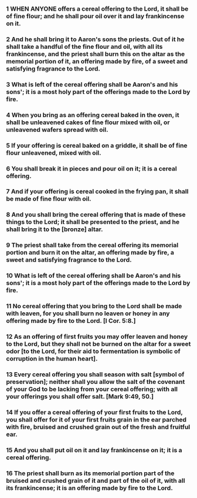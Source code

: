 ### 1 WHEN ANYONE offers a cereal offering to the Lord, it shall be of fine flour; and he shall pour oil over it and lay frankincense on it.

### 2 And he shall bring it to Aaron's sons the priests. Out of it he shall take a handful of the fine flour and oil, with all its frankincense, and the priest shall burn this on the altar as the memorial portion of it, an offering made by fire, of a sweet and satisfying fragrance to the Lord.

### 3 What is left of the cereal offering shall be Aaron's and his sons'; it is a most holy part of the offerings made to the Lord by fire.

### 4 When you bring as an offering cereal baked in the oven, it shall be unleavened cakes of fine flour mixed with oil, or unleavened wafers spread with oil.

### 5 If your offering is cereal baked on a griddle, it shall be of fine flour unleavened, mixed with oil.

### 6 You shall break it in pieces and pour oil on it; it is a cereal offering.

### 7 And if your offering is cereal cooked in the frying pan, it shall be made of fine flour with oil.

### 8 And you shall bring the cereal offering that is made of these things to the Lord; it shall be presented to the priest, and he shall bring it to the [bronze] altar.

### 9 The priest shall take from the cereal offering its memorial portion and burn it on the altar, an offering made by fire, a sweet and satisfying fragrance to the Lord.

### 10 What is left of the cereal offering shall be Aaron's and his sons'; it is a most holy part of the offerings made to the Lord by fire.

### 11 No cereal offering that you bring to the Lord shall be made with leaven, for you shall burn no leaven or honey in any offering made by fire to the Lord. [I Cor. 5:8.]

### 12 As an offering of first fruits you may offer leaven and honey to the Lord, but they shall not be burned on the altar for a sweet odor [to the Lord, for their aid to fermentation is symbolic of corruption in the human heart].

### 13 Every cereal offering you shall season with salt [symbol of preservation]; neither shall you allow the salt of the covenant of your God to be lacking from your cereal offering; with all your offerings you shall offer salt. [Mark 9:49, 50.]

### 14 If you offer a cereal offering of your first fruits to the Lord, you shall offer for it of your first fruits grain in the ear parched with fire, bruised and crushed grain out of the fresh and fruitful ear.

### 15 And you shall put oil on it and lay frankincense on it; it is a cereal offering.

### 16 The priest shall burn as its memorial portion part of the bruised and crushed grain of it and part of the oil of it, with all its frankincense; it is an offering made by fire to the Lord.